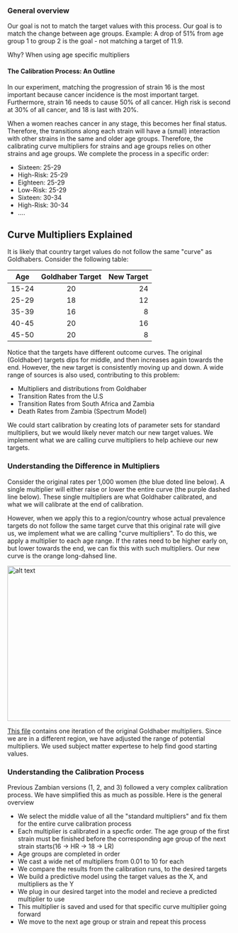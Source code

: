 ### General overview

Our goal is not to match the target values with this process. Our goal is to match the change between age groups. Example: A drop of 51% from age group 1 to group 2 is the goal - not matching a target of 11.9.

Why? When using age specific multipliers

#### The Calibration Process: An Outline

In our experiment, matching the progression of strain 16 is the most important because cancer incidence is the most important target. Furthermore, strain 16 needs to cause 50% of all cancer. High risk is second at 30% of all cancer, and 18 is last with 20%.

When a women reaches cancer in any stage, this becomes her final status. Therefore, the transitions along each strain will have a (small) interaction with other strains in the same and older age groups. Therefore, the calibrating curve multipliers for strains and age groups relies on other strains and age groups. We complete the process in a specific order:

* Sixteen: 25-29
* High-Risk: 25-29
* Eighteen: 25-29
* Low-Risk: 25-29
* Sixteen: 30-34
* High-Risk: 30-34
* ....

## Curve Multipliers Explained

It is likely that country target values do not follow the same "curve" as Goldhabers. Consider the following table:

| Age        | Goldhaber Target | New Target  |
| ---------- |:----------------:| -----------:|
| 15-24      | 20               | 24          |
| 25-29      | 18               | 12          |
| 35-39     | 16               | 8           |
| 40-45      | 20               | 16          |
| 45-50      | 20               | 8           |

Notice that the targets have different outcome curves.  The original (Goldhaber) targets dips for middle, and then increases again towards the end. However, the new target is consistently moving up and down. A wide range of sources is also used, contributing to this problem:

* Multipliers and distributions from Goldhaber
* Transition Rates from the U.S
* Transition Rates from South Africa and Zambia
* Death Rates from Zambia (Spectrum Model)

We could start calibration by creating lots of parameter sets for standard multipliers, but we would likely never match our new target values. We implement what we are calling curve multipliers to help achieve our new targets.

### Understanding the Difference in Multipliers

Consider the original rates per 1,000 women (the blue doted line below). A single multiplier will either raise or lower the entire curve (the purple dashed line below). These single multipliers are what Goldhaber calibrated, and what we will calibrate at the end of calibration.

However, when we apply this to a region/country whose actual prevalence targets do not follow the same target curve that this original rate will give us, we implement what we are calling "curve multipliers". To do this, we apply a multiplier to each age range. If the rates need to be higher early on, but lower towards the end, we can fix this with such multipliers. Our new curve is the orange long-dahsed line.

<img src="zambia/base_documents/data/curves.jpg " alt="alt text" width="550" height="350">

[This file](multipliers.csv) contains one iteration of the original Goldhaber multipliers. Since we are in a different region, we have adjusted the range of potential multipliers. We used subject matter expertese to help find good starting values.

### Understanding the Calibration Process

Previous Zambian versions (1, 2, and 3) followed a very complex calibration process. We have simplified this as much as possible. Here is the general overview

* We select the middle value of all the "standard multipliers" and fix them for the entire curve calibration process
* Each multiplier is calibrated in a specfic order. The age group of the first strain must be finished before the corresponding age group of the next strain starts(16 -> HR -> 18 -> LR)
* Age groups are completed in order
* We cast a wide net of multipliers from 0.01 to 10 for each
* We compare the results from the calibration runs, to the desired targets
* We build a predictive model using the target values as the X, and multipliers as the Y
* We plug in our desired target into the model and recieve a predicted multiplier to use
* This multiplier is saved and used for that specific curve multiplier going forward
* We move to the next age group or strain and repeat this process
